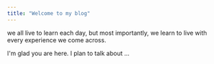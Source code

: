 ```yaml
---
title: "Welcome to my blog"
---
```

we all live to learn each day, but most importantly, we learn to live with every experience we come across.

I'm glad you are here. I plan to talk about ...

